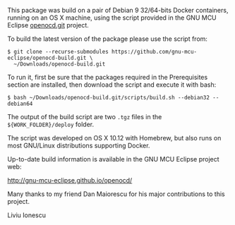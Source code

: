 
This package was build on a pair of Debian 9 32/64-bits Docker containers,
running on an OS X machine, using the script provided in the GNU MCU Eclipse
[openocd.git](https://github.com/gnu-mcu-eclipse/openocd) project.

To build the latest version of the package please use the script from:

```console
$ git clone --recurse-submodules https://github.com/gnu-mcu-eclipse/openocd-build.git \
  ~/Downloads/openocd-build.git
```

To run it, first be sure that the packages required in the Prerequisites 
section are installed, then download the script and execute it with bash:

```console
$ bash ~/Downloads/openocd-build.git/scripts/build.sh --debian32 --debian64
```

The output of the build script are two `.tgz` files in the 
`${WORK_FOLDER}/deploy` folder.

The script was developed on OS X 10.12 with Homebrew, but also runs
on most GNU/Linux distributions supporting Docker.

Up-to-date build information is available in the GNU MCU Eclipse project web:

  http://gnu-mcu-eclipse.github.io/openocd/

Many thanks to my friend Dan Maiorescu for his major contributions 
to this project.


Liviu Ionescu
